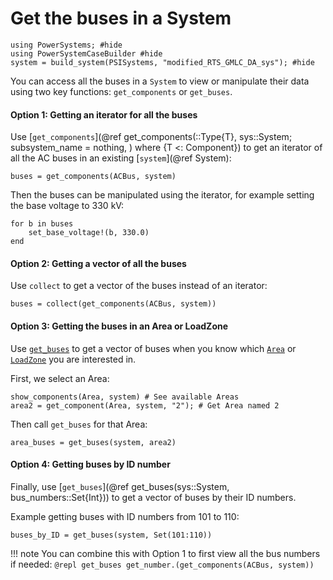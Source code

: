 # Get the buses in a System

```@setup get_buses
using PowerSystems; #hide
using PowerSystemCaseBuilder #hide
system = build_system(PSISystems, "modified_RTS_GMLC_DA_sys"); #hide
```

You can access all the buses in a `System` to view or manipulate their data using two
key functions: `get_components` or `get_buses`.

#### Option 1: Getting an iterator for all the buses

Use [`get_components`](@ref get_components(::Type{T}, sys::System; subsystem_name = nothing, ) where {T <: Component})
to get an iterator of all the AC buses in an existing [`system`](@ref System):

```@repl get_buses
buses = get_components(ACBus, system)
```

Then the buses can be manipulated using the iterator, for example setting the base voltage to 330 kV:
```@repl get_buses
for b in buses
    set_base_voltage!(b, 330.0)
end
```

#### Option 2: Getting a vector of all the buses

Use `collect` to get a vector of the buses instead of an iterator:
```@repl get_buses
buses = collect(get_components(ACBus, system))
```

#### Option 3: Getting the buses in an Area or LoadZone

Use [`get_buses`](@ref) to get a vector of buses when you know which [`Area`](@ref) or
[`LoadZone`](@ref) you are interested in.

First, we select an Area:
```@repl get_buses
show_components(Area, system) # See available Areas
area2 = get_component(Area, system, "2"); # Get Area named 2
```

Then call `get_buses` for that Area:
```@repl get_buses
area_buses = get_buses(system, area2)
```

####  Option 4: Getting buses by ID number

Finally, use [`get_buses`](@ref get_buses(sys::System, bus_numbers::Set{Int})) to get a
vector of buses by their ID numbers.

Example getting buses with ID numbers from 101 to 110:
```@repl get_buses
buses_by_ID = get_buses(system, Set(101:110))
```

!!! note
    You can combine this with Option 1 to first view all the bus numbers if needed:
    ```@repl get_buses
    get_number.(get_components(ACBus, system))
    ```
